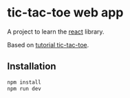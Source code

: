 # tic-tac-toe web app

A project to learn the [react](https://react.dev/) library.

Based on [tutorial tic-tac-toe](https://react.dev/learn/tutorial-tic-tac-toe).

## Installation

```sh
npm install
npm run dev
```

